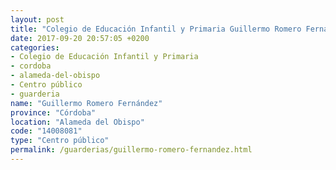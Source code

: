 ```yaml
---
layout: post
title: "Colegio de Educación Infantil y Primaria Guillermo Romero Fernández"
date: 2017-09-20 20:57:05 +0200
categories:
- Colegio de Educación Infantil y Primaria
- cordoba
- alameda-del-obispo
- Centro público
- guarderia
name: "Guillermo Romero Fernández"
province: "Córdoba"
location: "Alameda del Obispo"
code: "14008081"
type: "Centro público"
permalink: /guarderias/guillermo-romero-fernandez.html
---
```

